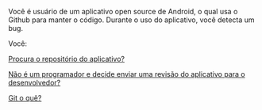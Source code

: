 Você é usuário de um aplicativo open source de Android, o qual usa o Github para manter o código. Durante o uso do aplicativo, você detecta um bug.

Você:

[Procura o repositório do aplicativo?](colabora/colaborar.md)

[Não é um programador e decide enviar uma revisão do aplicativo para o desenvolvedor?](revisa/revisar.md)

[Git o quê?](git/oque.md)
